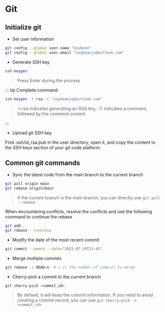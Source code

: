 # Git

## Initialize git

- Set user information

```bash
git config --global user.name "Soybean"
git config --global user.email "soybeanjs@outlook.com"
```

- Generate SSH key

```bash
ssh-keygen
```

> Press Enter during the process

::: tip
Complete command:

```bash
ssh-keygen -t rsa -C "soybeanjs@outlook.com"
```

> -t rsa indicates generating an RSA key, -C indicates a comment, followed by the comment content

:::

- Upload git SSH key

Find .ssh/id_rsa.pub in the user directory, open it, and copy the content to the SSH keys section of your git code platform.

## Common git commands

- Sync the latest code from the main branch to the current branch

```bash
git pull origin main
git rebase origin/main
```

> If the current branch is the main branch, you can directly use `git pull --rebase`

When encountering conflicts, resolve the conflicts and use the following command to continue the rebase

```bash
git add .
git rebase --continue
```

- Modify the date of the most recent commit

```bash
git commit --amend --date="2022-07-29T23:45"
```

- Merge multiple commits

```bash
git rebase -i HEAD~n  # n is the number of commits to merge
```

- Cherry-pick a commit to the current branch

```bash
git cherry-pick <commit_id>
```

> By default, it will keep the commit information. If you need to avoid creating a commit record, you can use `git cherry-pick -n <commit_id>`

